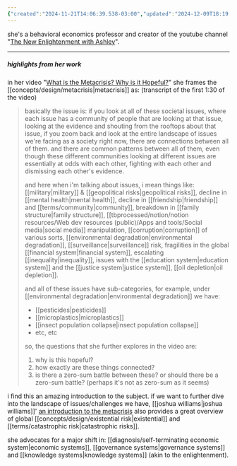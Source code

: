 ```yaml
---
{"created":"2024-11-21T14:06:39.538-03:00","updated":"2024-12-09T18:19:30.310-03:00","tags":["person","design","metacrisis","🌱"],"dg-publish":true,"notestage":["🌱"],"permalink":"/people/references/architect-design/ashley-hodgson/","dgPassFrontmatter":true}
---
```


she's a behavioral economics professor and creator of the youtube channel "[The New Enlightenment with Ashley](https://www.youtube.com/@thenewenlightenmentwithash8465)".

---
##### highlights from her work

in her video "[What is the Metacrisis? Why is it Hopeful?](https://www.youtube.com/watch?v=kgCHqyq4LHA)" she frames the [[concepts/design/metacrisis\|metacrisis]] as:
(transcript of the first 1:30 of the video)

> basically the issue is: if you look at all of these societal issues, where each issue has a community of people that are looking at that issue, looking at the evidence and shouting from the rooftops about that issue, if you zoom back and look at the entire landscape of issues we're facing as a society right now, there are connections between all of them. and there are common patterns between all of them, even though these different communities looking at different issues are essentially at odds with each other, fighting with each other and dismissing each other's evidence.
> 
> and here when i'm talking about issues, i mean things like:
> [[military\|military]] & [[geopolitical risks\|geopolitical risks]], decline in [[mental health\|mental health]], decline in [[friendship\|friendship]] and [[terms/community\|community]], breakdown in [[family structure\|family structure]], [[tbprocessed/notion/notion resources/Web dev resources (public)/Apps and tools/Social media\|social media]] manipulation, [[corruption\|corruption]] of various sorts, [[environmental degradation\|environmental degradation]], [[surveillance\|surveillance]] risk, fragilities in the global [[financial system\|financial system]], escalating [[inequality\|inequality]], issues with the [[education system\|education system]] and the [[justice system\|justice system]], [[oil depletion\|oil depletion]].
> 
> and all of these issues have sub-categories, for example, under [[environmental degradation\|environmental degradation]] we have:
> - [[pesticides\|pesticides]]
> - [[microplastics\|microplastics]]
> - [[insect population collapse\|insect population collapse]]
> - etc, etc
> 
> so, the questions that she further explores in the video are:
> 1. why is this hopeful?
> 2. how exactly are these things connected?
> 3. is there a zero-sum battle between these? or should there be a zero-sum battle?
> (perhaps it's not as zero-sum as it seems)

i find this an amazing introduction to the subject. if we want to further dive into the landscape of issues/challenges we have, [[joshua williams\|joshua williams]]' [an introduction to the metacrisis](https://sites.google.com/view/intro-to-the-metacrisis) also provides a great overview of global [[concepts/design/existential risk\|existential]] and [[terms/catastrophic risk\|catastrophic risks]].


she advocates for a major shift in: [[diagnosis/self-terminating economic system\|economic systems]], [[governance systems\|governance systems]] and [[knowledge systems\|knowledge systems]] (akin to the enlightenment).